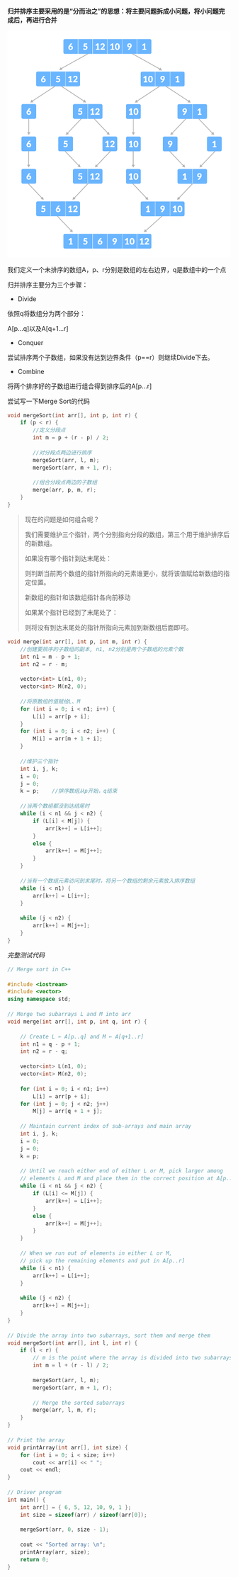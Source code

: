 **归并排序主要采用的是“分而治之”的思想：将主要问题拆成小问题，将小问题完成后，再进行合并**

![merge sort example](merge-sort-example_0.png)

我们定义一个未排序的数组A，p、r分别是数组的左右边界，q是数组中的一个点

归并排序主要分为三个步骤：

* Divide

依照q将数组分为两个部分：

A[p...q]以及A[q+1...r]

* Conquer

尝试排序两个子数组，如果没有达到边界条件（p==r）则继续Divide下去。

* Combine

将两个排序好的子数组进行组合得到排序后的A[p...r]



尝试写一下Merge Sort的代码

```cpp
void mergeSort(int arr[], int p, int r) {
    if (p < r) {
        //定义分段点
        int m = p + (r - p) / 2;
        
        //对分段点两边进行排序
        mergeSort(arr, l, m);
        mergeSort(arr, m + 1, r);
        
        //组合分段点两边的子数组
        merge(arr, p, m, r);
    }
} 
```



> 现在的问题是如何组合呢？
>
> 我们需要维护三个指针，两个分别指向分段的数组，第三个用于维护排序后的新数组。
>
> 如果没有哪个指针到达末尾处：
>
> 则判断当前两个数组的指针所指向的元素谁更小，就将该值赋给新数组的指定位置。
>
> 新数组的指针和该数组指针各向前移动
>
> 如果某个指针已经到了末尾处了：
>
> 则将没有到达末尾处的指针所指向元素加到新数组后面即可。



```cpp
void merge(int arr[], int p, int m, int r) {
    //创建要排序的子数组的副本, n1, n2分别是两个子数组的元素个数
    int n1 = m - p + 1;
    int n2 = r - m;
    
    vector<int> L(n1, 0);
    vector<int> M(n2, 0);
    
    //将原数组的值赋给L、M
    for (int i = 0; i < n1; i++) {
        L[i] = arr[p + i];
    }
    for (int i = 0; i < n2; i++) {
        M[i] = arr[m + 1 + i];
    }
    
    //维护三个指针
    int i, j, k;
    i = 0;
    j = 0;
    k = p;    //排序数组从p开始，q结束
    
    //当两个数组都没到达结尾时
    while (i < n1 && j < n2) {
        if (L[i] < M[j]) {
            arr[k++] = L[i++]; 
        }
        else {
            arr[k++] = M[j++];
        }
    }
    
    //当有一个数组元素访问到末尾时，将另一个数组的剩余元素放入排序数组
    while (i < n1) {
        arr[k++] = L[i++];
    }
    
    while (j < n2) {
        arr[k++] = M[j++];
    }
}
```



*完整测试代码*

```cpp
// Merge sort in C++

#include <iostream>
#include <vector>
using namespace std;

// Merge two subarrays L and M into arr
void merge(int arr[], int p, int q, int r) {

    // Create L ← A[p..q] and M ← A[q+1..r]
    int n1 = q - p + 1;
    int n2 = r - q;

    vector<int> L(n1, 0);
    vector<int> M(n2, 0);

    for (int i = 0; i < n1; i++)
        L[i] = arr[p + i];
    for (int j = 0; j < n2; j++)
        M[j] = arr[q + 1 + j];

    // Maintain current index of sub-arrays and main array
    int i, j, k;
    i = 0;
    j = 0;
    k = p;

    // Until we reach either end of either L or M, pick larger among
    // elements L and M and place them in the correct position at A[p..r]
    while (i < n1 && j < n2) {
        if (L[i] <= M[j]) {
            arr[k++] = L[i++];
        }
        else {
            arr[k++] = M[j++];
        }
    }

    // When we run out of elements in either L or M,
    // pick up the remaining elements and put in A[p..r]
    while (i < n1) {
        arr[k++] = L[i++];
    }

    while (j < n2) {
        arr[k++] = M[j++];
    }
}

// Divide the array into two subarrays, sort them and merge them
void mergeSort(int arr[], int l, int r) {
    if (l < r) {
        // m is the point where the array is divided into two subarrays
        int m = l + (r - l) / 2;

        mergeSort(arr, l, m);
        mergeSort(arr, m + 1, r);

        // Merge the sorted subarrays
        merge(arr, l, m, r);
    }
}

// Print the array
void printArray(int arr[], int size) {
    for (int i = 0; i < size; i++)
        cout << arr[i] << " ";
    cout << endl;
}

// Driver program
int main() {
    int arr[] = { 6, 5, 12, 10, 9, 1 };
    int size = sizeof(arr) / sizeof(arr[0]);

    mergeSort(arr, 0, size - 1);

    cout << "Sorted array: \n";
    printArray(arr, size);
    return 0;
}

```

